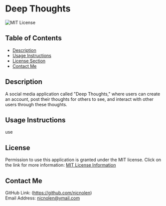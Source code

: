 # Deep Thoughts

![MIT License](https://img.shields.io/badge/license-MIT-important)

## Table of Contents

- [Description](#description)
- [Usage Instructions](#usage-instructions)
- [License Section](#license)
- [Contact Me](#contact-me)

## Description

A social media application called "Deep Thoughts," where users can create an account, post their thoughts for others to see, and interact with other users through these thoughts.

## Usage Instructions

use

## License

Permission to use this application is granted under the MIT license.
Click on the link for more information: [MIT License Information](https://opensource.org/licenses/MIT)

## Contact Me

GitHub Link: (https://github.com/nicnolen)<br>
Email Address: <nicnolen@ymail.com>
